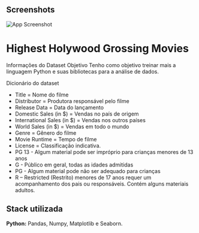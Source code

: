 
## Screenshots

![App Screenshot](https://cdn.vox-cdn.com/thumbor/_8V9avzpSWPt1TDLG_6bETpiTh8=/0x0:400x400/1200x1200/filters:focal(0x0:400x400):no_upscale()/cdn.vox-cdn.com/uploads/chorus_asset/file/20020623/1a8a99062e9b06a371ceaef3737ce58c3cf77f7f601380d6f442476ef17eacdd83c2803a72555ed28c0342b0583cb5ede20afa229e2909e87349b46b24cbe8da.0.jpeg)


# Highest Holywood Grossing Movies

Informações do Dataset
Objetivo
Tenho como objetivo treinar mais a linguagem Python e suas bibliotecas para a análise de dados.

Dicionário do dataset
* Title = Nome do filme
* Distributor = Produtora responsável pelo filme
* Release Data = Data do lançamento
* Domestic Sales (in $) = Vendas no país de origem
* International Sales (in $) = Vendas nos outros países
* World Sales (in $) = Vendas em todo o mundo
* Genre = Gênero do filme
* Movie Runtime = Tempo de filme
* License = Classificação indicativa.
* PG 13 - Algum material pode ser impróprio para crianças menores de 13 anos
* G - Público em geral, todas as idades admitidas
* PG - Algum material pode não ser adequado para crianças
* R – Restricted (Restrito) menores de 17 anos requer um acompanhamento dos pais ou responsáveis. Contém alguns materiais adultos.


## Stack utilizada

**Python:** Pandas, Numpy, Matplotlib e Seaborn.